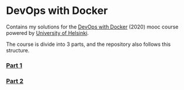 # DevOps with Docker
Contains my solutions for the [DevOps with Docker](https://devopswithdocker.com) (2020) mooc course  powered by [University of Helsinki](https://www.helsinki.fi/en).  

The course is divide into 3 parts, and the repository also follows this structure. 

### [Part 1](Part1.md)

### [Part 2](Part2.md)